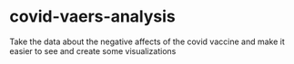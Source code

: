 # covid-vaers-analysis
Take the data about the negative affects of the covid vaccine and make it easier to see and create some visualizations
